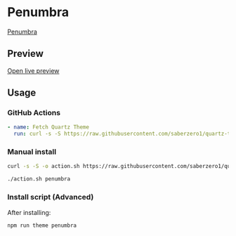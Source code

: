 # Penumbra

[Penumbra](https://jbisits.github.io/)

## Preview

[Open live preview](https://quartz-themes.github.io/penumbra/)

## Usage

### GitHub Actions

```yaml
- name: Fetch Quartz Theme
  run: curl -s -S https://raw.githubusercontent.com/saberzero1/quartz-themes/master/action.sh | bash -s -- penumbra
```

### Manual install

```bash
curl -s -S -o action.sh https://raw.githubusercontent.com/saberzero1/quartz-themes/master/action.sh

./action.sh penumbra
```

### Install script (Advanced)

After installing:

```bash
npm run theme penumbra
```

